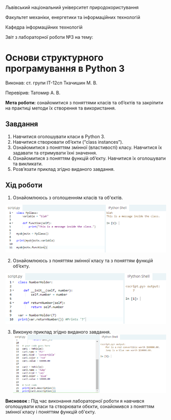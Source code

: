 Львівський національний університет природокористування

Факультет механіки, енергетики та інформаційних технологій

Кафедра інформаційних технологій


Звіт з лабораторної роботи №3
на тему: 

# Основи структурного програмування в Python 3

Виконав: ст. групи ІТ-12сп Ткачишин М. В.

Перевірив: Татомир А. В.

**Мета роботи:** ознайомитися з поняттями класів та об’єктів та закріпити на практиці методи їх створення та використання.

## Завдання
1. Навчитися оголошувати класи в Python 3.
2. Навчитися створювати об’єкти (“class instances”).
3. Ознайомитися з поняттям змінної (властивості) класу. Навчитися їх задавати та отримувати їхні значення.
4. Ознайомитися з поняттям функцій об’єкту. Навчитися їх оголошувати та викликати.
5. Розв’язати приклад згідно виданого завдання.


## Хід роботи
1. Ознайомлююсь з оголошенням класів та об'єктів.

![image](images/p5_1.png)

2. Ознайомлююсь з поняттям змінної класу та з поняттям функцій об’єкту.

![image](images/p5_2.png)

3. Виконую приклад згідно виданого завдання.
![image](images/p5_3.png)

**Висновок :** Під час виконання лабораторної роботи я навчився оголошувати класи та створювати обєкти, ознайомився з поняттям змінної класу і поняттям функцій об'єкту.